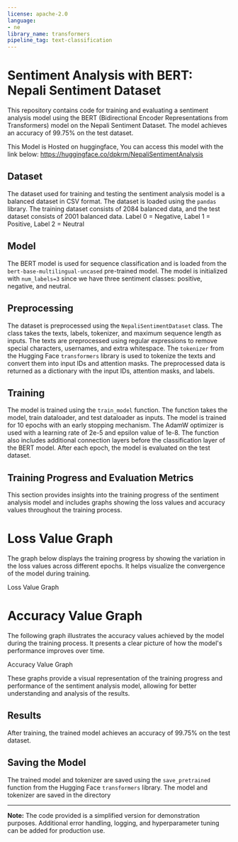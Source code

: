 ```yaml
---
license: apache-2.0
language:
- ne
library_name: transformers
pipeline_tag: text-classification
---
```


# Sentiment Analysis with BERT: Nepali Sentiment Dataset

This repository contains code for training and evaluating a sentiment analysis model using the BERT (Bidirectional Encoder Representations from Transformers) model on the Nepali Sentiment Dataset. The model achieves an accuracy of 99.75% on the test dataset.

This Model is Hosted on huggingface, You can access this model with the link below:
https://huggingface.co/dpkrm/NepaliSentimentAnalysis

## Dataset

The dataset used for training and testing the sentiment analysis model is a balanced dataset in CSV format. The dataset is loaded using the `pandas` library. The training dataset consists of 2084 balanced data, and the test dataset consists of 2001 balanced data. Label 0 = Negative, Label 1 = Positive, Label 2 = Neutral 


## Model

The BERT model is used for sequence classification and is loaded from the `bert-base-multilingual-uncased` pre-trained model. The model is initialized with `num_labels=3` since we have three sentiment classes: positive, negative, and neutral.

## Preprocessing

The dataset is preprocessed using the `NepaliSentimentDataset` class. The class takes the texts, labels, tokenizer, and maximum sequence length as inputs. The texts are preprocessed using regular expressions to remove special characters, usernames, and extra whitespace. The `tokenizer` from the Hugging Face `transformers` library is used to tokenize the texts and convert them into input IDs and attention masks. The preprocessed data is returned as a dictionary with the input IDs, attention masks, and labels.

## Training

The model is trained using the `train_model` function. The function takes the model, train dataloader, and test dataloader as inputs. The model is trained for 10 epochs with an early stopping mechanism. The AdamW optimizer is used with a learning rate of 2e-5 and epsilon value of 1e-8. The function also includes additional connection layers before the classification layer of the BERT model. After each epoch, the model is evaluated on the test dataset.

## Training Progress and Evaluation Metrics
This section provides insights into the training progress of the sentiment analysis model and includes graphs showing the loss values and accuracy values throughout the training process.

# Loss Value Graph
The graph below displays the training progress by showing the variation in the loss values across different epochs. It helps visualize the convergence of the model during training.

Loss Value Graph

# Accuracy Value Graph
The following graph illustrates the accuracy values achieved by the model during the training process. It presents a clear picture of how the model's performance improves over time.

Accuracy Value Graph

These graphs provide a visual representation of the training progress and performance of the sentiment analysis model, allowing for better understanding and analysis of the results.

## Results

After training, the trained model achieves an accuracy of 99.75% on the test dataset.

## Saving the Model
The trained model and tokenizer are saved using the `save_pretrained` function from the Hugging Face `transformers` library. The model and tokenizer are saved in the directory 

---

**Note:** The code provided is a simplified version for demonstration purposes. Additional error handling, logging, and hyperparameter tuning can be added for production use.
